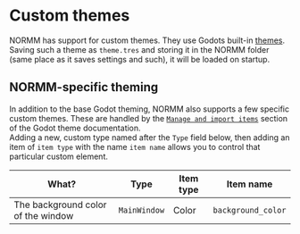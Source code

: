 # Custom themes
NORMM has support for custom themes. They use Godots built-in [themes](https://docs.godotengine.org/en/stable/tutorials/ui/gui_using_theme_editor.html). Saving such a theme as `theme.tres` and storing it in the NORMM folder (same place as it saves settings and such), it will be loaded on startup.

## NORMM-specific theming
In addition to the base Godot theming, NORMM also supports a few specific custom themes. These are handled by the [`Manage and import items`](https://docs.godotengine.org/en/stable/tutorials/ui/gui_using_theme_editor.html#manage-and-import-items) section of the Godot theme documentation.  
Adding a new, custom type named after the `Type` field below, then adding an item of `item type` with the name `item name` allows you to control that particular custom element.

| What?                              | Type         | Item type | Item name          |
|------------------------------------|--------------|-----------|--------------------|
| The background color of the window | `MainWindow` | Color     | `background_color` |
